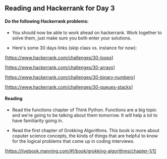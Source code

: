 ## Reading and Hackerrank for Day 3

#### Do the following Hackerrank problems:

* You should now be able to work ahead on hackerrank. Work together to solve them, just make sure you both enter your solutions.

* Here's some 30 days links (skip class vs. instance for now):

[https://www.hackerrank.com/challenges/30-loops]

[https://www.hackerrank.com/challenges/30-arrays]

[https://www.hackerrank.com/challenges/30-binary-numbers]

[https://www.hackerrank.com/challenges/30-queues-stacks]

#### Reading

* Read the functions chapter of Think Python. Functions are a big topic and we're going to be talking about them tomorrow. It will help a lot to have familiarity going in.

* Read the first chapter of Grokking Algorithms. This book is more about coputer science concepts, the kinds of things that are helpful to know for the logical problems that come up in coding interviews.

[https://livebook.manning.com/#!/book/grokking-algorithms/chapter-1/1]